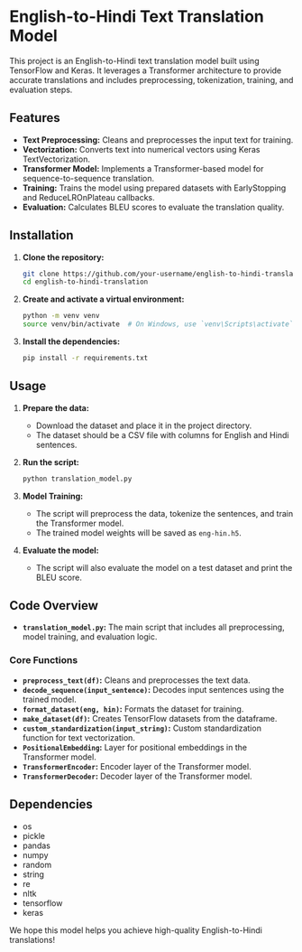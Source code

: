 # English-to-Hindi Text Translation Model

This project is an English-to-Hindi text translation model built using TensorFlow and Keras. It leverages a Transformer architecture to provide accurate translations and includes preprocessing, tokenization, training, and evaluation steps.

## Features

- **Text Preprocessing:** Cleans and preprocesses the input text for training.
- **Vectorization:** Converts text into numerical vectors using Keras TextVectorization.
- **Transformer Model:** Implements a Transformer-based model for sequence-to-sequence translation.
- **Training:** Trains the model using prepared datasets with EarlyStopping and ReduceLROnPlateau callbacks.
- **Evaluation:** Calculates BLEU scores to evaluate the translation quality.

## Installation

1. **Clone the repository:**
    ```bash
    git clone https://github.com/your-username/english-to-hindi-translation.git
    cd english-to-hindi-translation
    ```

2. **Create and activate a virtual environment:**
    ```bash
    python -m venv venv
    source venv/bin/activate  # On Windows, use `venv\Scripts\activate`
    ```

3. **Install the dependencies:**
    ```bash
    pip install -r requirements.txt
    ```

## Usage

1. **Prepare the data:**
    - Download the dataset and place it in the project directory.
    - The dataset should be a CSV file with columns for English and Hindi sentences.

2. **Run the script:**
    ```bash
    python translation_model.py
    ```

3. **Model Training:**
    - The script will preprocess the data, tokenize the sentences, and train the Transformer model.
    - The trained model weights will be saved as `eng-hin.h5`.

4. **Evaluate the model:**
    - The script will also evaluate the model on a test dataset and print the BLEU score.

## Code Overview

- **`translation_model.py`:** The main script that includes all preprocessing, model training, and evaluation logic.

### Core Functions

- **`preprocess_text(df)`:** Cleans and preprocesses the text data.
- **`decode_sequence(input_sentence)`:** Decodes input sentences using the trained model.
- **`format_dataset(eng, hin)`:** Formats the dataset for training.
- **`make_dataset(df)`:** Creates TensorFlow datasets from the dataframe.
- **`custom_standardization(input_string)`:** Custom standardization function for text vectorization.
- **`PositionalEmbedding`:** Layer for positional embeddings in the Transformer model.
- **`TransformerEncoder`:** Encoder layer of the Transformer model.
- **`TransformerDecoder`:** Decoder layer of the Transformer model.

## Dependencies

- os
- pickle
- pandas
- numpy
- random
- string
- re
- nltk
- tensorflow
- keras

We hope this model helps you achieve high-quality English-to-Hindi translations!
